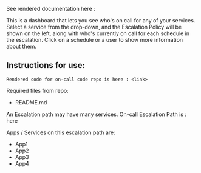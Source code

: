 See rendered documentation here : <link>

This is a dashboard that lets you see who's on call for any of your services. Select a service from the drop-down, and the Escalation Policy will be shown on the left, along with who's currently on call for each schedule in the escalation. Click on a schedule or a user to show more information about them.

## Instructions for use:

```
Rendered code for on-call code repo is here : <link>
```
Required files from repo:
* README.md

An Escalation path may have many services.
On-call Escalation Path is : here

Apps / Services on this escalation path are:
* App1
* App2
* App3
* App4
